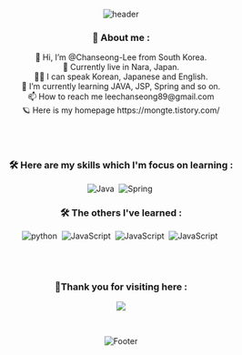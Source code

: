 
<p align="center" class="has-line-data" data-line-start="0" data-line-end="1"><img src="https://capsule-render.vercel.app/api?type=waving&amp;color=B2F0DC&amp;height=300&amp;section=header&amp;text=Chanseong%20Lee&amp;fontSize=90" alt="header"></p>


<h3 align="center">🕺 About me : </h3>
<p align="center">
 👋 Hi, I’m @Chanseong-Lee from South Korea.<br>
 🏡 Currently live in Nara, Japan.<br>
 🙋‍♂️ I can speak Korean, Japanese and English.<br>
 🌱 I’m currently learning JAVA, JSP, Spring and so on.<br>
 📫 How to reach me leechanseong89@gmail.com<br>
 🪐 Here is my homepage https://mongte.tistory.com/<br>
</p>
<br><br>
<h3 align="center">🛠 Here are my skills which I'm focus on learning : </h3>
<p align="center">
<img src="https://img.shields.io/badge/Java-007396.svg?&amp;style=for-the-badge&amp;logo=Java&amp;logoColor=white" alt="Java">&nbsp;
<img src="https://img.shields.io/badge/Spring-6DB33F.svg?&amp;style=for-the-badge&amp;logo=Spring&amp;logoColor=white" alt="Spring">&nbsp;
</p>
<h3 align="center">🛠 The others I've learned : </h3>
<p align="center">
<img src="https://img.shields.io/badge/Python-3776AB.svg?&amp;style=for-the-badge&amp;logo=Python&amp;logoColor=F7DF1E" alt="python">&nbsp;
<img src="https://img.shields.io/badge/JavaScript-F7DF1E.svg?&amp;style=for-the-badge&amp;logo=JavaScript&amp;logoColor=black" alt="JavaScript">&nbsp;
<img src="https://img.shields.io/badge/CSS-1572B6.svg?&amp;style=for-the-badge&amp;logo=CSS3&amp;logoColor=white" alt="JavaScript">&nbsp;
<img src="https://img.shields.io/badge/C-A8B9CC.svg?&amp;style=for-the-badge&amp;logo=C&amp;logoColor=white" alt="JavaScript">&nbsp;
</p>
<br><br>
<h3 align="center">🙏Thank you for visiting here : </h3>
<p align="center"><a href="https://hits.seeyoufarm.com"><img src="https://hits.seeyoufarm.com/api/count/incr/badge.svg?url=https%3A%2F%2Fgithub.com%2FChanseong-Lee%2FChanseong-Lee%2F&count_bg=%2359B6CD&title_bg=%2359B6CD&icon=reddit.svg&icon_color=%23FFFFFF&title=today&edge_flat=false"/></a></p>
<br>

<p align="center" class="has-line-data" data-line-start="0" data-line-end="1"><img src="https://capsule-render.vercel.app/api?type=waving&amp;color=B2F0DC&amp;height=200&amp;section=footer" alt="Footer"></p>
<!---
Chanseong-Lee/Chanseong-Lee is a ✨ special ✨ repository because its `README.md` (this file) appears on your GitHub profile.
You can click the Preview link to take a look at your changes.
--->
